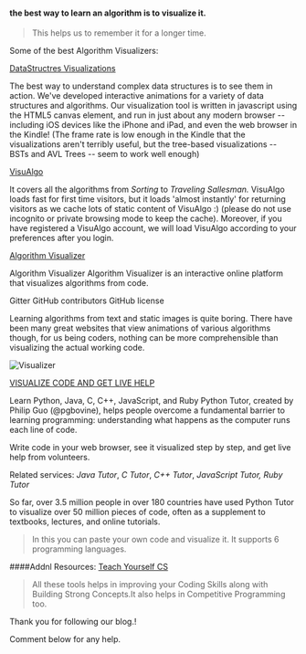 #### the best way to learn an algorithm is to visualize it.

> This helps us to remember it for a longer time.

Some of the best Algorithm Visualizers:

[DataStructres Visualizations](https://www.cs.usfca.edu/~galles/visualization/Algorithms.html)

The best way to understand complex data structures is to see them in action.
We've developed interactive animations for a variety of data structures and algorithms.
Our visualization tool is written in javascript using the HTML5 canvas element,
and run in just about any modern browser -- including iOS devices like the iPhone and iPad,
and even the web browser in the Kindle! (The frame rate is low enough in the Kindle that the visualizations aren't terribly useful,
but the tree-based visualizations -- BSTs and AVL Trees -- seem to work well enough)

[VisuAlgo](https://visualgo.net/en)

It covers all the algorithms from _Sorting_ to _Traveling Sallesman._
VisuAlgo loads fast for first time visitors, but it loads 'almost instantly' for returning visitors as we cache lots of static content of VisuAlgo :) (please do not use incognito or private browsing mode to keep the cache). Moreover, if you have registered a VisuAlgo account, we will load VisuAlgo according to your preferences after you login.

[Algorithm Visualizer](https://algorithm-visualizer.org/)

Algorithm Visualizer
Algorithm Visualizer is an interactive online platform that visualizes algorithms from code.

Gitter GitHub contributors GitHub license

Learning algorithms from text and static images is quite boring. There have been many great websites that view animations of various algorithms though, for us being coders, nothing can be more comprehensible than visualizing the actual working code.

![Visualizer](https://raw.githubusercontent.com/algorithm-visualizer/algorithm-visualizer/master/branding/screenshot.png "Visualizer")

[VISUALIZE CODE AND GET LIVE HELP](http://pythontutor.com/)

Learn Python, Java, C, C++, JavaScript, and Ruby
Python Tutor, created by Philip Guo (@pgbovine), helps people overcome a fundamental barrier to learning programming: understanding what happens as the computer runs each line of code.

Write code in your web browser, see it visualized step by step, and get live help from volunteers.

Related services: *Java Tutor*,  *C Tutor*,  *C++ Tutor*,  _JavaScript Tutor,  Ruby Tutor_

So far, over 3.5 million people in over 180 countries have used Python Tutor to visualize over 50 million pieces of code, often as a supplement to textbooks, lectures, and online tutorials.
>In this you can paste your own code and visualize it. 
It supports 6 programming languages.


####Addnl Resources: [Teach Yourself CS](https://teachyourselfcs.com/)

> All these tools helps in improving your Coding Skills along with
Building Strong Concepts.It also helps in Competitive Programming too.



Thank you for following our blog.!

Comment below for any help.

